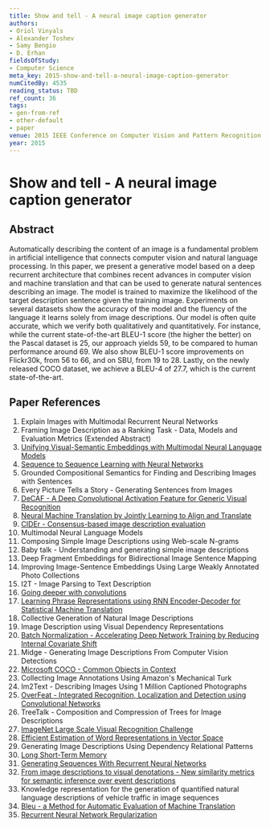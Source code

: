 ```yaml
---
title: Show and tell - A neural image caption generator
authors:
- Oriol Vinyals
- Alexander Toshev
- Samy Bengio
- D. Erhan
fieldsOfStudy:
- Computer Science
meta_key: 2015-show-and-tell-a-neural-image-caption-generator
numCitedBy: 4535
reading_status: TBD
ref_count: 36
tags:
- gen-from-ref
- other-default
- paper
venue: 2015 IEEE Conference on Computer Vision and Pattern Recognition (CVPR)
year: 2015
---
```


# Show and tell - A neural image caption generator

## Abstract

Automatically describing the content of an image is a fundamental problem in artificial intelligence that connects computer vision and natural language processing. In this paper, we present a generative model based on a deep recurrent architecture that combines recent advances in computer vision and machine translation and that can be used to generate natural sentences describing an image. The model is trained to maximize the likelihood of the target description sentence given the training image. Experiments on several datasets show the accuracy of the model and the fluency of the language it learns solely from image descriptions. Our model is often quite accurate, which we verify both qualitatively and quantitatively. For instance, while the current state-of-the-art BLEU-1 score (the higher the better) on the Pascal dataset is 25, our approach yields 59, to be compared to human performance around 69. We also show BLEU-1 score improvements on Flickr30k, from 56 to 66, and on SBU, from 19 to 28. Lastly, on the newly released COCO dataset, we achieve a BLEU-4 of 27.7, which is the current state-of-the-art.

## Paper References

1. Explain Images with Multimodal Recurrent Neural Networks
2. Framing Image Description as a Ranking Task - Data, Models and Evaluation Metrics (Extended Abstract)
3. [Unifying Visual-Semantic Embeddings with Multimodal Neural Language Models](2014-unifying-visual-semantic-embeddings-with-multimodal-neural-language-models)
4. [Sequence to Sequence Learning with Neural Networks](2014-sequence-to-sequence-learning-with-neural-networks)
5. Grounded Compositional Semantics for Finding and Describing Images with Sentences
6. Every Picture Tells a Story - Generating Sentences from Images
7. [DeCAF - A Deep Convolutional Activation Feature for Generic Visual Recognition](2014-decaf-a-deep-convolutional-activation-feature-for-generic-visual-recognition)
8. [Neural Machine Translation by Jointly Learning to Align and Translate](2015-neural-machine-translation-by-jointly-learning-to-align-and-translate)
9. [CIDEr - Consensus-based image description evaluation](2015-cider-consensus-based-image-description-evaluation)
10. Multimodal Neural Language Models
11. Composing Simple Image Descriptions using Web-scale N-grams
12. Baby talk - Understanding and generating simple image descriptions
13. Deep Fragment Embeddings for Bidirectional Image Sentence Mapping
14. Improving Image-Sentence Embeddings Using Large Weakly Annotated Photo Collections
15. I2T - Image Parsing to Text Description
16. [Going deeper with convolutions](2015-going-deeper-with-convolutions)
17. [Learning Phrase Representations using RNN Encoder-Decoder for Statistical Machine Translation](2014-learning-phrase-representations-using-rnn-encoder-decoder-for-statistical-machine-translation)
18. Collective Generation of Natural Image Descriptions
19. Image Description using Visual Dependency Representations
20. [Batch Normalization - Accelerating Deep Network Training by Reducing Internal Covariate Shift](2015-batch-normalization-accelerating-deep-network-training-by-reducing-internal-covariate-shift)
21. Midge - Generating Image Descriptions From Computer Vision Detections
22. [Microsoft COCO - Common Objects in Context](2014-microsoft-coco-common-objects-in-context)
23. Collecting Image Annotations Using Amazon's Mechanical Turk
24. Im2Text - Describing Images Using 1 Million Captioned Photographs
25. [OverFeat - Integrated Recognition, Localization and Detection using Convolutional Networks](2014-overfeat-integrated-recognition-localization-and-detection-using-convolutional-networks)
26. TreeTalk - Composition and Compression of Trees for Image Descriptions
27. [ImageNet Large Scale Visual Recognition Challenge](2015-imagenet-large-scale-visual-recognition-challenge)
28. [Efficient Estimation of Word Representations in Vector Space](2013-efficient-estimation-of-word-representations-in-vector-space)
29. Generating Image Descriptions Using Dependency Relational Patterns
30. [Long Short-Term Memory](1997-long-short-term-memory)
31. [Generating Sequences With Recurrent Neural Networks](2013-generating-sequences-with-recurrent-neural-networks)
32. [From image descriptions to visual denotations - New similarity metrics for semantic inference over event descriptions](2014-from-image-descriptions-to-visual-denotations-new-similarity-metrics-for-semantic-inference-over-event-descriptions)
33. Knowledge representation for the generation of quantified natural language descriptions of vehicle traffic in image sequences
34. [Bleu - a Method for Automatic Evaluation of Machine Translation](2002-bleu-a-method-for-automatic-evaluation-of-machine-translation)
35. [Recurrent Neural Network Regularization](2014-recurrent-neural-network-regularization)

